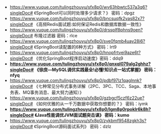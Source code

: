 - https://www.yuque.com/tulingzhouyu/sfx8p0/wv63hbwtc537a3q6?singleDoc# 《SpringBoot可以同时处理多少请求？》 密码：dpgz
- https://www.yuque.com/tulingzhouyu/sfx8p0/bncsuqfk2vas82x7?singleDoc# 《高频Redis面试题:如何保证Redis和数据库数据一致性》
- https://www.yuque.com/tulingzhouyu/sfx8p0/drssplf8phns9oen?singleDoc# 布隆过滤器 密码：rlce   
- https://www.yuque.com/tulingzhouyu/sfx8p0/sve0fqmb4uay28i6?singleDoc# 《SpringBoot读配置的6种方式》 密码：lrt9 
- https://www.yuque.com/tulingzhouyu/sfx8p0/hnopfrtvei9aze6t?singleDoc# 《优化SpringBoot程序启动速度》密码：ddq9
- **https://www.yuque.com/tulingzhouyu/sfx8p0/qnxql079alg2ghhz?singleDoc# 《徐庶—MySQL调优实践最全!必懂!知识点一站式掌握》 密码：nfyq**
- https://www.yuque.com/tulingzhouyu/sfx8p0/pdbf97lz1qaglnnk?singleDoc# 《七种常见分布式事务详解（2PC、3PC、TCC、Saga、本地事务表、MQ事务消息、最大努力通知）》
- https://www.yuque.com/tulingzhouyu/sfx8p0/gzbgcf5czf6z22ue?singleDoc# 《如何优雅的从一千万数据中获取你想要的？》 密码：iymk
- **https://www.yuque.com/tulingzhouyu/sfx8p0/lgm8p0rpoklr6k8h?singleDoc# 《Java性能调优JVM面试题突击课》 密码：kumo**
-  https://www.yuque.com/tulingzhouyu/sfx8p0/zykbmf9548zgkh3s?singleDoc# 《SpringBoot源码面试系列》 密码：dzlz

 

 

 